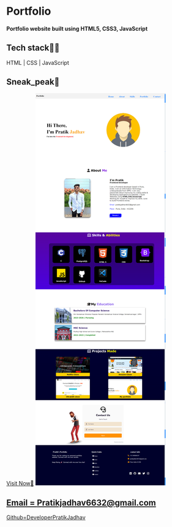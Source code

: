 # Portfolio
<h4>Portfolio website built using HTML5, CSS3, JavaScript</h4>
<h2>Tech stack👨‍🏫</h2>
<p>HTML | CSS | JavaScript</p>
<h2>Sneak_peak🙈</h2>
<a href="https://devloperpratikjadhav.github.io/Portfolio/">Visit Now🚀</a>
<img src="Assets/sneak-peak.png">

<a href="mailto:pratikjadhav6632@gmail.com"> <h2>Email = Pratikjadhav6632@gmail.com</h2> </a>
<a href="https://github.com/DevloperPratikjadhav">Github=DeveloperPratikJadhav</a>
